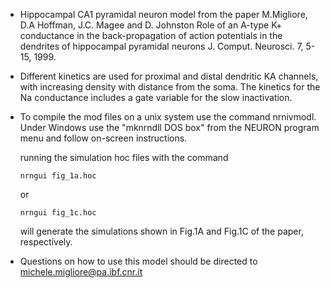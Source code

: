 - Hippocampal CA1 pyramidal neuron model from the paper 
M.Migliore, D.A Hoffman, J.C. Magee and D. Johnston 
Role of an A-type K+ conductance in the back-propagation of
action potentials in the dendrites of hippocampal pyramidal neurons
J. Comput. Neurosci. 7, 5-15, 1999.

- Different kinetics are used for proximal and distal dendritic 
KA channels, with increasing density with distance from the soma.
The kinetics for the Na conductance includes a gate variable 
for the slow inactivation.

- To compile the mod files on a unix system use the command nrnivmodl.
Under Windows use the "mknrndll DOS box" from the NEURON program menu
and follow on-screen instructions.

  running the simulation hoc files with the command
  ```
  nrngui fig_1a.hoc
  ```
  or
  ```
  nrngui fig_1c.hoc
  ```

  will generate the simulations shown in Fig.1A and Fig.1C of the
paper, respectively.

- Questions on how to use this model should be directed to
michele.migliore@pa.ibf.cnr.it





